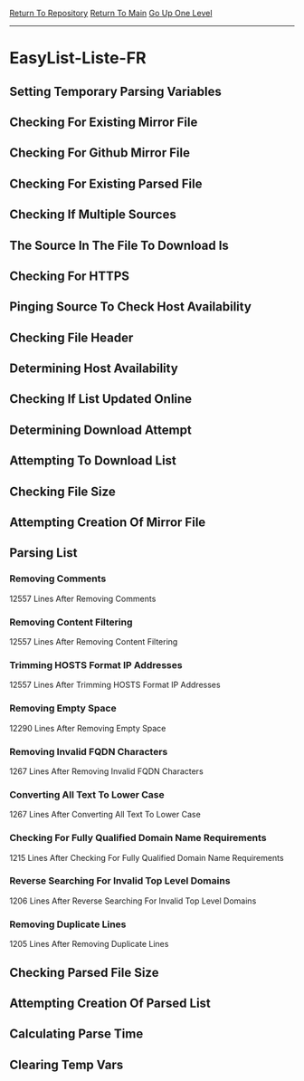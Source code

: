 [Return To Repository](https://github.com/deathbybandaid/piholeparser/)
[Return To Main](https://github.com/deathbybandaid/piholeparser/blob/master/RecentRunLogs/Mainlog.md)
[Go Up One Level](https://github.com/deathbybandaid/piholeparser/blob/master/RecentRunLogs/TopLevelScripts/30-Processing-Blacklists.md)
____________________________________
# EasyList-Liste-FR
## Setting Temporary Parsing Variables
## Checking For Existing Mirror File
## Checking For Github Mirror File
## Checking For Existing Parsed File
## Checking If Multiple Sources
## The Source In The File To Download Is
## Checking For HTTPS
## Pinging Source To Check Host Availability
## Checking File Header
## Determining Host Availability
## Checking If List Updated Online
## Determining Download Attempt
## Attempting To Download List
## Checking File Size
## Attempting Creation Of Mirror File
## Parsing List
### Removing Comments
12557 Lines After Removing Comments
### Removing Content Filtering
12557 Lines After Removing Content Filtering
### Trimming HOSTS Format IP Addresses
12557 Lines After Trimming HOSTS Format IP Addresses
### Removing Empty Space
12290 Lines After Removing Empty Space
### Removing Invalid FQDN Characters
1267 Lines After Removing Invalid FQDN Characters
### Converting All Text To Lower Case
1267 Lines After Converting All Text To Lower Case
### Checking For Fully Qualified Domain Name Requirements
1215 Lines After Checking For Fully Qualified Domain Name Requirements
### Reverse Searching For Invalid Top Level Domains
1206 Lines After Reverse Searching For Invalid Top Level Domains
### Removing Duplicate Lines
1205 Lines After Removing Duplicate Lines
## Checking Parsed File Size
## Attempting Creation Of Parsed List
## Calculating Parse Time
## Clearing Temp Vars
